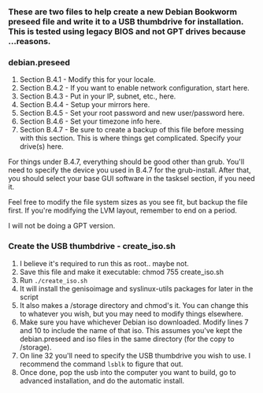 ### These are two files to help create a new Debian Bookworm preseed file and write it to a USB thumbdrive for installation.  This is tested using legacy BIOS and not GPT drives because ...reasons.

### debian.preseed
1. Section B.4.1 - Modify this for your locale.
2. Section B.4.2 - If you want to enable network configuration, start here.
3. Section B.4.3 - Put in your IP, subnet, etc., here.
4. Section B.4.4 - Setup your mirrors here.
5. Section B.4.5 - Set your root password and new user/password here.
6. Section B.4.6 - Set your timezone info here.
7. Section B.4.7 - Be sure to create a backup of this file before messing with this section.  This is where things get complicated.  Specify your drive(s) here.


For things under B.4.7, everything should be good other than grub.  You'll need to specify the device you used in B.4.7 for the grub-install.  After that, you should select your base GUI software in the tasksel section, if you need it.

Feel free to modify the file system sizes as you see fit, but backup the file first.  If you're modifying the LVM layout, remember to end on a period.

I will not be doing a GPT version.


### Create the USB thumbdrive - create_iso.sh

1. I believe it's required to run this as root.. maybe not. 
2. Save this file and make it executable:  chmod 755 create_iso.sh
3. Run `./create_iso.sh`
4. It will install the genisoimage and syslinux-utils packages for later in the script
5. It also makes a /storage directory and chmod's it.  You can change this to whatever you wish, but you may need to modify things elsewhere.
6. Make sure you have whichever Debian iso downloaded.  Modify lines 7 and 10 to include the name of that iso.  This assumes you've kept the debian.preseed and iso files in the same directory (for the copy to /storage).
7. On line 32 you'll need to specify the USB thumbdrive you wish to use.  I recommend the command `lsblk` to figure that out.
8. Once done, pop the usb into the computer you want to build, go to advanced installation, and do the automatic install.
